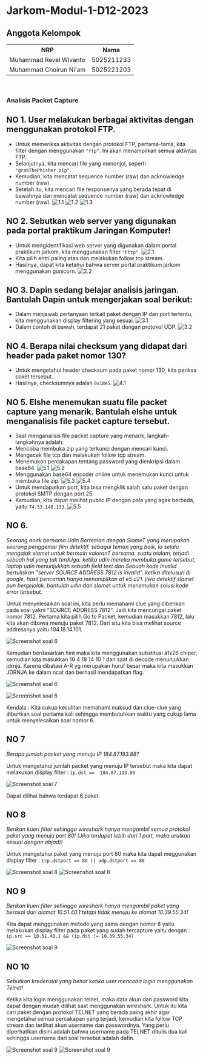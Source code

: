 # Jarkom-Modul-1-D12-2023


## Anggota Kelompok

<table>
  <tr>
    <th>NRP</th>
    <th>Nama</th>
  </tr>
  <tr>
    <td>Muhammad Revel Wivanto</td>
    <td>5025211233</td>
  </tr>
  <tr>
    <td>Muhammad Choirun Ni'am</td>
    <td>5025221203</td>
  </tr>
</table>

<br>

### Analisis Packet Capture

## NO 1. **User melakukan berbagai aktivitas dengan menggunakan protokol FTP.**


   - Untuk memeriksa aktivitas dengan protokol FTP, pertama-tama, kita filter dengan menggunakan `"ftp"`. Ini akan menampilkan semua aktivitas FTP.
   - Selanjutnya, kita mencari file yang menonjol, seperti `"grabThePhisher.zip"`.
   - Kemudian, kita mencatat sequence number (raw) dan acknowledge number (raw).
   - Setelah itu, kita mencari file responsenya yang berada tepat di bawahnya dan mencatat sequence number (raw) dan acknowledge number (raw).
   ![1.1](img/1.1.png)
   ![1.2](img/1.2.png)
   ![1.3](img/1.3.png)

## NO 2. **Sebutkan web server yang digunakan pada portal praktikum Jaringan Komputer!**

   - Untuk mengidentifikasi web server yang digunakan dalam portal praktikum jarkom, kita menggunakan filter `"http"`.
   ![2.1](img/2.1.png)
   - Kita pilih entri paling atas dan melakukan follow tcp stream.
   - Hasilnya, dapat kita ketahui bahwa server portal praktikum jarkom menggunakan gunicorn.
   ![2.2](img/2.2.png)


## NO 3. **Dapin sedang belajar analisis jaringan. Bantulah Dapin untuk mengerjakan soal berikut:**
   - Dalam menjawab pertanyaan terkait paket dengan IP dan port tertentu, kita menggunakan display filtering yang sesuai.
    ![3.1](img/3.1.png)
   - Dalam contoh di bawah, terdapat 21 paket dengan protokol UDP.
    ![3.2](img/3.2.png)

## NO 4. **Berapa nilai checksum yang didapat dari header pada paket nomor 130?**

   - Untuk mengetahui header checksum pada paket nomor 130, kita periksa paket tersebut.
   - Hasilnya, checksumnya adalah `0x18e5`.
    ![4.1](img/4.1.png)

## NO 5. **Elshe menemukan suatu file packet capture yang menarik. Bantulah elshe untuk menganalisis file packet capture tersebut.**

   - Saat menganalisis file packet capture yang menarik, langkah-langkahnya adalah:
   - Mencoba membuka zip yang terkunci dengan mencari kunci.
   - Mengecek file tcp dan melakukan follow tcp stream.
   - Menemukan percakapan tentang password yang dienkripsi dalam base64.
   ![5.1](img/5.1.png)
   ![5.2](img/5.2.png)
   - Menggunakan base64 encoder online untuk menemukan kunci untuk membuka file zip.
   ![5.3](img/5.3.png)
   ![5.4](img/5.4.png)
   - Untuk mendapatkan port, kita bisa mengklik salah satu paket dengan protokol SMTP dengan port 25.
   - Kemudian, kita dapat melihat public IP dengan pola yang agak berbeda, yaitu `74.53.140.153`.
   ![5.5](img/5.5.png)


## NO 6. 
 *Seorang anak bernama Udin Berteman dengan SlameT yang merupakan seorang penggemar film detektif. sebagai teman yang baik, Ia selalu mengajak slamet untuk bermain valoranT bersama. suatu malam, terjadi sebuah hal yang tak terdUga. ketika udin mereka membuka game tersebut, laptop udin menunjukkan sebuah field text dan Sebuah kode Invalid bertuliskan "server SOURCE ADDRESS 7812 is invalid". ketika ditelusuri di google, hasil pencarian hanya menampilkan a1 e5 u21. jiwa detektif slamet pun bergejolak. bantulah udin dan slamet untuk menemukan solusi kode error tersebut.*

Untuk menyelesaikan soal ini, kita perlu memahami clue yang diberikan pada soal yakni "SOURCE ADDRESS 7812". Jadi kita mencurigai paket nomor 7812. Pertama kita pilih Go to Packet, kemudian masukkan 7812, lalu kita akan dibawa menuju paket 7812. Dari situ kita bisa melihat source addressnya yaitu 104.18.14.101.

![Screenshot soal 6](img/soal6.png)

Kemudian berdasarkan hint maka kita menggunakan substitusi a1z26 chiper, kemudian kita masukkan 10 4 18 14 10 1 dan saat di decode menunjukkan jdrnja. Karena dibatasi A-R yg merupakan huruf besar maka kita masukkan JDRNJA ke dalam ncat dan berhasil mendapatkan flag.

![Screenshot soal 6](img/soal6(2).png)

![Screenshot soal 6](img/soal6(3).png)

Kendala : Kita cukup kesulitan memahami maksud dan clue-clue yang diberikan soal pertama kali sehingga membutuhkan waktu yang cukup lama untuk menyelesaikan soal nomor 6.

## NO 7
*Berapa jumlah packet yang menuju IP 184.87.193.88?*

Untuk mengetahui jumlah packet yang menuju IP tersebut maka kita dapat melakukan display filter :
`ip.dst ==  184.87.193.88`

![Screenshot soal 7](img/soal7.png)

Dapat dilihat bahwa terdapat 6 paket.

## NO 8
*Berikan kueri filter sehingga wireshark hanya mengambil semua protokol paket yang menuju port 80! (Jika terdapat lebih dari 1 port, maka urutkan sesuai dengan abjad)!*

Untuk mengetahui paket yang menuju port 80 maka kita dapat meggunakan display filter :
`tcp.dstport == 80 || udp.dstport == 80`

![Screenshot soal 8](img/soal8.png)
![Screenshot soal 8](img/soal8(2).png)

## NO 9
*Berikan kueri filter sehingga wireshark hanya mengambil paket yang berasal dari alamat 10.51.40.1 tetapi tidak menuju ke alamat 10.39.55.34!*

Kita dapat menggunakan metode yang sama dengan nomor 8 yaitu melakukan display filter pada paket yang sudah tercapture yaitu dengan :
`ip.src == 10.51.40.1 && (ip.dst != 10.39.55.34)`

![Screenshot soal 9](img/soal9.png)

## NO 10
*Sebutkan kredensial yang benar ketika user mencoba login menggunakan Telnet!*

Ketika kita login menggunakan telnet, maka data akun dan password kita dapat dengan mudah dilihat saat menggunakan wireshark. Untuk itu kita cari paket dengan protokol TELNET yang berada paing akhir agar mengetahui semua percakapan yang terjadi, kemudian kita follow TCP stream dan terlihat akun username dan passwordnya. Yang perlu diperhatikan disini adalah bahwa username pada TELNET ditulis dua kali sehingga username dari soal tersebut adalah dafin.

![Screenshot soal 9](img/soal10.png)
![Screenshot soal 9](img/soal10(2).png)

